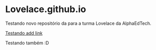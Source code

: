 # Lovelace.github.io

Testando novo repositório da para a turma Lovelace da AlphaEdTech.

[Testando add link](https://github.com/ayoline/Lovelace.github.io/blob/main/teste.md)


Testando também :D
